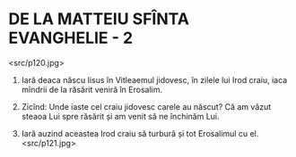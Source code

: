 # DE LA MATTEIU SFÎNTA EVANGHELIE - 2
<src/p120.jpg>
<!-- CAP. 2 1. Mîndrii veniră de să închinară lui Hristos și adusără darure. 14. Lui Iosif porunci îngerul și fugi cu Iisus și cu muma Lui în Eghipet. 16. Irod pierdu coconii. -->

1. Iară deaca născu Iisus în Vitleaemul jidovesc, în zilele lui Irod craiu, iaca mîndrii de la răsărit veniră în Erosalim.

2. Zicînd: Unde iaste cel craiu jidovesc carele au născut? Că am văzut steaoa Lui spre răsărit și am venit să ne închinăm Lui.

3. Iară auzind aceastea Irod craiu să turbură și tot Erosalimul cu el.
<src/p121.jpg>
